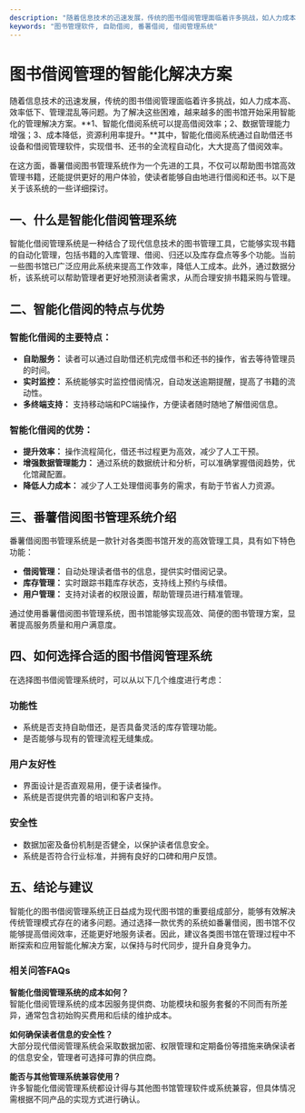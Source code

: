 ```yaml
---
description: "随着信息技术的迅速发展，传统的图书借阅管理面临着许多挑战，如人力成本高、效率低下、管理混乱等问题。为了解决这些困难，越来越多的图书馆开始采用智能化的管理解决方案。**1、智能化借阅系统可以提高借阅效率；2、数据管理能力增强；3、成本降低，资源利用率提升。**其中，智能化借阅系统通过自助借还书设备和借阅管理软件，实现借书、还书的全流程自动化，大大提高了借阅效率。"
keywords: "图书管理软件, 自助借阅, 番薯借阅, 借阅管理系统"
---
```

# 图书借阅管理的智能化解决方案

随着信息技术的迅速发展，传统的图书借阅管理面临着许多挑战，如人力成本高、效率低下、管理混乱等问题。为了解决这些困难，越来越多的图书馆开始采用智能化的管理解决方案。**1、智能化借阅系统可以提高借阅效率；2、数据管理能力增强；3、成本降低，资源利用率提升。**其中，智能化借阅系统通过自助借还书设备和借阅管理软件，实现借书、还书的全流程自动化，大大提高了借阅效率。

在这方面，番薯借阅图书管理系统作为一个先进的工具，不仅可以帮助图书馆高效管理书籍，还能提供更好的用户体验，使读者能够自由地进行借阅和还书。以下是关于该系统的一些详细探讨。

## **一、什么是智能化借阅管理系统**

智能化借阅管理系统是一种结合了现代信息技术的图书管理工具，它能够实现书籍的自动化管理，包括书籍的入库管理、借阅、归还以及库存盘点等多个功能。当前一些图书馆已广泛应用此系统来提高工作效率，降低人工成本。此外，通过数据分析，该系统可以帮助管理者更好地预测读者需求，从而合理安排书籍采购与管理。

## **二、智能化借阅的特点与优势**

### **智能化借阅的主要特点：**
- **自助服务：** 读者可以通过自助借还机完成借书和还书的操作，省去等待管理员的时间。
- **实时监控：** 系统能够实时监控借阅情况，自动发送逾期提醒，提高了书籍的流动性。
- **多终端支持：** 支持移动端和PC端操作，方便读者随时随地了解借阅信息。
  
### **智能化借阅的优势：**
- **提升效率：** 操作流程简化，借还书过程更为高效，减少了人工干预。
- **增强数据管理能力：** 通过系统的数据统计和分析，可以准确掌握借阅趋势，优化馆藏配置。
- **降低人力成本：** 减少了人工处理借阅事务的需求，有助于节省人力资源。

## **三、番薯借阅图书管理系统介绍**

番薯借阅图书管理系统是一款针对各类图书馆开发的高效管理工具，具有如下特色功能：

- **借阅管理：** 自动处理读者借书的信息，提供实时借阅记录。
- **库存管理：** 实时跟踪书籍库存状态，支持线上预约与续借。
- **用户管理：** 支持对读者的权限设置，帮助管理员进行精准管理。

通过使用番薯借阅图书管理系统，图书馆能够实现高效、简便的图书管理方案，显著提高服务质量和用户满意度。

## **四、如何选择合适的图书借阅管理系统**

在选择图书借阅管理系统时，可以从以下几个维度进行考虑：

### **功能性**
- 系统是否支持自助借还，是否具备灵活的库存管理功能。
- 是否能够与现有的管理流程无缝集成。

### **用户友好性**
- 界面设计是否直观易用，便于读者操作。
- 系统是否提供完善的培训和客户支持。

### **安全性**
- 数据加密及备份机制是否健全，以保护读者信息安全。
- 系统是否符合行业标准，并拥有良好的口碑和用户反馈。

## **五、结论与建议**

智能化的图书借阅管理系统正日益成为现代图书馆的重要组成部分，能够有效解决传统管理模式存在的诸多问题。通过选择一款优秀的系统如番薯借阅，图书馆不仅能够提高借阅效率，还能更好地服务读者。因此，建议各类图书馆在管理过程中不断探索和应用智能化解决方案，以保持与时代同步，提升自身竞争力。

### 相关问答FAQs

**智能化借阅管理系统的成本如何？**  
智能化借阅管理系统的成本因服务提供商、功能模块和服务套餐的不同而有所差异，通常包含初始购买费用和后续的维护成本。

**如何确保读者信息的安全性？**  
大部分现代借阅管理系统会采取数据加密、权限管理和定期备份等措施来确保读者的信息安全，管理者可选择可靠的供应商。

**能否与其他管理系统兼容使用？**  
许多智能化借阅管理系统都设计得与其他图书馆管理软件或系统兼容，但具体情况需根据不同产品的实现方式进行确认。
